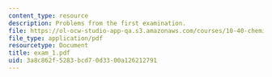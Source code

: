 ```yaml
---
content_type: resource
description: Problems from the first examination.
file: https://ol-ocw-studio-app-qa.s3.amazonaws.com/courses/10-40-chemical-engineering-thermodynamics-fall-2003/3a8c862f5283bcd70d3300a126212791_exam_1.pdf
file_type: application/pdf
resourcetype: Document
title: exam_1.pdf
uid: 3a8c862f-5283-bcd7-0d33-00a126212791
---
```


